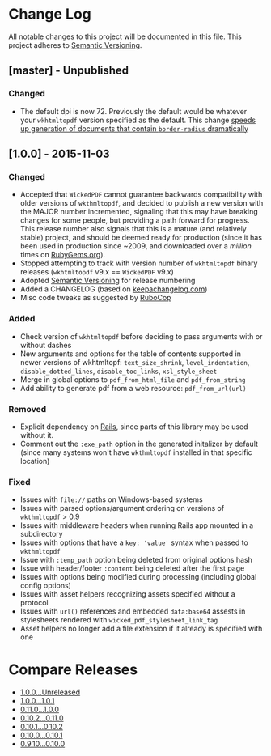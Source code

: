 # Change Log
All notable changes to this project will be documented in this file.
This project adheres to [Semantic Versioning](http://semver.org/).

## [master] - Unpublished
### Changed
- The default dpi is now 72. Previously the default would be whatever your `wkhtmltopdf` version specified as the default. This change [speeds up generation of documents that contain `border-radius` dramatically](https://github.com/wkhtmltopdf/wkhtmltopdf/issues/1510)

## [1.0.0] - 2015-11-03
### Changed
- Accepted that `WickedPDF` cannot guarantee backwards compatibility with older versions of `wkthmltopdf`, and decided to publish a new version with the MAJOR number incremented, signaling that this may have breaking changes for some people, but providing a path forward for progress. This release number also signals that this is a mature (and relatively stable) project, and should be deemed ready for production (since it has been used in production since ~2009, and downloaded over a *million* times on [RubyGems.org](https://rubygems.org/gems/wicked_pdf)).
- Stopped attempting to track with version number of `wkhtmltopdf` binary releases (`wkhtmltopdf` v9.x == `WickedPDF` v9.x)
- Adopted [Semantic Versioning](http://semver.org/) for release numbering
- Added a CHANGELOG (based on [keepachangelog.com](http://keepachangelog.com/))
- Misc code tweaks as suggested by [RuboCop](https://github.com/bbatsov/rubocop)

### Added
- Check version of `wkhtmltopdf` before deciding to pass arguments with or without dashes
- New arguments and options for the table of contents supported in newer versions of wkhtmltopf: `text_size_shrink`, `level_indentation`, `disable_dotted_lines`, `disable_toc_links`, `xsl_style_sheet`
- Merge in global options to `pdf_from_html_file` and `pdf_from_string`
- Add ability to generate pdf from a web resource: `pdf_from_url(url)`

### Removed
- Explicit dependency on [Rails](https://github.com/rails/rails), since parts of this library may be used without it.
- Comment out the `:exe_path` option in the generated initalizer by default (since many systems won't have `wkthmltopdf` installed in that specific location)

### Fixed
- Issues with `file://` paths on Windows-based systems
- Issues with parsed options/argument ordering on versions of `wkthmltopdf` > 0.9
- Issues with middleware headers when running Rails app mounted in a subdirectory
- Issues with options that have a `key: 'value'` syntax when passed to `wkthmltopdf`
- Issue with `:temp_path` option being deleted from original options hash
- Issue with header/footer `:content` being deleted after the first page
- Issues with options being modified during processing (including global config options)
- Issues with asset helpers recognizing assets specified without a protocol
- Issues with `url()` references and embedded `data:base64` assests in stylesheets rendered with `wicked_pdf_stylesheet_link_tag`
- Asset helpers no longer add a file extension if it already is specified with one

# Compare Releases
- [1.0.0...Unreleased](https://github.com/mileszs/wicked_pdf/compare/f0b49fa...HEAD)
- [1.0.0...1.0.1](https://github.com/mileszs/wicked_pdf/compare/24303d0...f0b49fa)
- [0.11.0...1.0.0](https://github.com/mileszs/wicked_pdf/compare/968ae69...24303d0)
- [0.10.2...0.11.0](https://github.com/mileszs/wicked_pdf/compare/076f043...968ae69)
- [0.10.1...0.10.2](https://github.com/mileszs/wicked_pdf/compare/a920bc9...076f043)
- [0.10.0...0.10.1](https://github.com/mileszs/wicked_pdf/compare/df67c30...a920bc9)
- [0.9.10...0.10.0](https://github.com/mileszs/wicked_pdf/compare/9daecee...df67c30)
